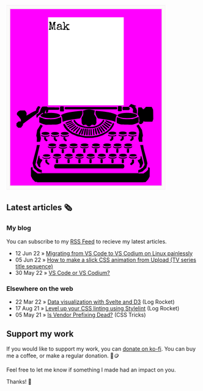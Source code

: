 ![quote](img/quote.gif)

## Latest articles 🗞️

### My blog

You can subscribe to my [RSS Feed](https://www.roboleary.net/feed.xml) to recieve my latest articles.

<!-- BLOG:START -->
 - 12 Jun 22 » [Migrating from VS Code to VS Codium on Linux painlessly](https://www.roboleary.net/tools/2022/06/13/migrate-from-vscode-to-vscodium-on-linux.html)
 - 05 Jun 22 » [How to make a slick CSS animation from Upload &lpar;TV series title sequence&rpar;](https://www.roboleary.net/2022/06/06/how-to-make-a-slick-css-animation-upload-title-sequence.html)
 - 30 May 22 » [VS Code or VS Codium?](https://www.roboleary.net/tools/2022/05/31/vscode-vscodium-which-should-i-use.html)<!-- BLOG:END -->

### Elsewhere on the web

 - 22 Mar 22 » [Data visualization with Svelte and D3](https://blog.logrocket.com/data-visualization-svelte-d3/) (Log Rocket)
 - 17 Aug 21 » [Level up your CSS linting using Stylelint](https://blog.logrocket.com/using-stylelint-improve-lint-css-scss-sass/) (Log Rocket)
 - 05 May 21 » [Is Vendor Prefixing Dead?](https://css-tricks.com/is-vendor-prefixing-dead/) (CSS Tricks)

## Support my work

If you would like to support my work, you can [donate on ko-fi](https://ko-fi.com/roboleary). You can buy me a coffee, or make a regular donation. 🌈🪙

Feel free to let me know if something I made had an impact on you. 

Thanks! 🙏
